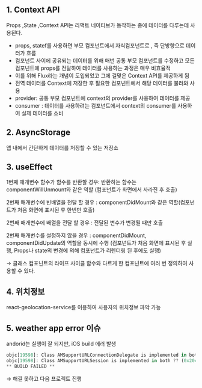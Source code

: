 ## 1. Context API

Props ,State ,Context API는 리액트 네이티브가 동작하는 중에 데이터를 다루는데 사용된다. 

- props, statef를 사용하면 부모 컴포넌트에서 자식컴포넌트로 , 즉 단방향으로 데이터가 흐름
- 컴포넌트 사이에 공유되는 데이터를 위해 매번 공통 부모 컴포넌트를 수정하고 모든 컴포넌트에 props를 전달하여 데이터를 사용하는 과정은 매우 비효율적
- 이를 위해 Flux라는 개념이 도입되었고 그에 걸맞은 Context API를 제공하게 됨
- 전역 데이터를 Context에 저장한 후 필요한 컴포넌트에서 해당 데이터를 불러와 사용
- provider: 공통 부모 컴포넌트에 context의 provider를 사용하여 데이터를 제공
- consumer : 데이터를 사용하려는 컴포넌트에서 context의 consumer를 사용하여 실제 데이터를 소비

## 2. AsyncStorage

앱 내에서 간단하게 데이터를 저장할 수 있는 저장소

## 3. useEffect

1번째 매개변수 함수가 함수를 반환할 경우: 반환하는 함수는 componentWillUnmount와 같은 역할 (컴포넌트가 화면에서 사라진 후 호출)

2번째 매개변수에 빈배열을 전달 할 경우 : componentDidMount와 같은 역할(컴포넌트가 처음 화면에 표시된 후 한번만 호출)

2번째 매개변수에 배열을 전달 할 경우 : 전달된 변수가 변경될 때만 호출

2번째 매개변수를 설정하지 않을 경우 : componentDidMount, componentDidUpdate의 역할을 동시에 수행 (컴포넌트가 처음 화면에 표시된 후 실행, Props나 state의 변경에 의해 컴포넌트가 리렌더링 된 후에도 실행)

→ 클래스 컴포넌트의 라이프 사이클 함수와 다르게 한 컴포넌트에 여러 번 정의하여 사용할 수 있다.

## 4. 위치정보

react-geolocation-service를 이용하여 사용자의 위치정보 파악 가능

## 5. weather app error 이슈

andorid는 실행이 잘 되지만, iOS build 에러 발생 

```jsx
objc[19598]: Class AMSupportURLConnectionDelegate is implemented in both ?? (0x20ca78188) and ?? (0x115c482b8). One of the two will be used. Which one is undefined.
objc[19598]: Class AMSupportURLSession is implemented in both ?? (0x20ca781d8) and ?? (0x115c48308). One of the two will be used. Which one is undefined.
** BUILD FAILED **
```

→ 해결 못하고 다음 프로젝트 진행
